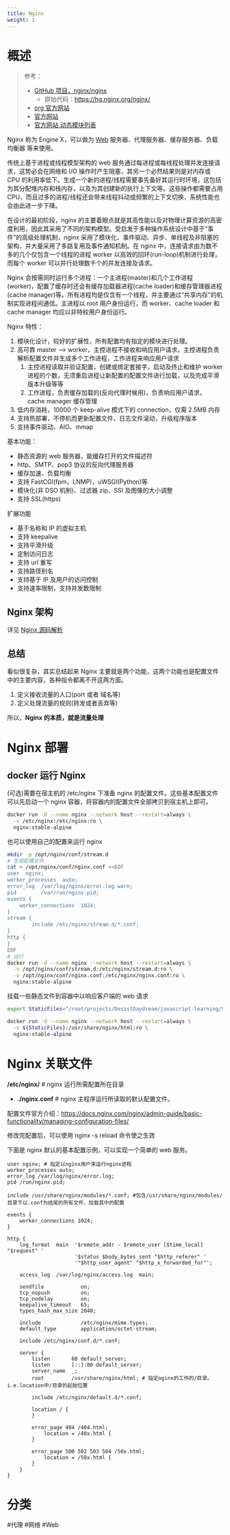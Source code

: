 ```yaml
---
title: Nginx
weight: 1
---
```


# 概述

> 参考：
>
> - [GitHub 项目，nginx/nginx](https://github.com/nginx/nginx)
>   - 原始代码：<https://hg.nginx.org/nginx/>
> - [org 官方网站](http://nginx.org/)
> - [官方网站](https://www.nginx.com/)
> - [官方网站,动态模块列表](https://www.nginx.com/products/nginx/modules/)

Nginx 称为 Engine X，可以做为 [Web](/docs/Web/Web.md) 服务器、代理服务器、缓存服务器、负载均衡器 等来使用。

传统上基于进程或线程模型架构的 web 服务通过每进程或每线程处理并发连接请求，这势必会在网络和 I/O 操作时产生阻塞，其另一个必然结果则是对内存或 CPU 的利用率低下。生成一个新的进程/线程需要事先备好其运行时环境，这包括为其分配堆内存和栈内存，以及为其创建新的执行上下文等。这些操作都需要占用 CPU，而且过多的进程/线程还会带来线程抖动或频繁的上下文切换，系统性能也会由此进一步下降。

在设计的最初阶段，nginx 的主要着眼点就是其高性能以及对物理计算资源的高密度利用，因此其采用了不同的架构模型。受启发于多种操作系统设计中基于“事件”的高级处理机制，nginx 采用了模块化、事件驱动、异步、单线程及非阻塞的架构，并大量采用了多路复用及事件通知机制。在 nginx 中，连接请求由为数不多的几个仅包含一个线程的进程 worker 以高效的回环(run-loop)机制进行处理，而每个 worker 可以并行处理数千个的并发连接及请求。

Nginx 会按需同时运行多个进程：一个主进程(master)和几个工作进程(worker)，配置了缓存时还会有缓存加载器进程(cache loader)和缓存管理器进程(cache manager)等。所有进程均是仅含有一个线程，并主要通过“共享内存”的机制实现进程间通信。主进程以 root 用户身份运行，而 worker、cache loader 和 cache manager 均应以非特权用户身份运行。

Nginx 特性：

1. 模块化设计，较好的扩展性，所有配置均有指定的模块进行处理。
2. 高可靠 master --> worker，主控进程不接收和响应用户请求，主控进程负责解析配置文件并生成多个工作进程，工作进程来响应用户请求
   1. 主控进程读取并验证配置，创建或绑定套接字，启动及终止和维护 worker 进程的个数，无须重启进程让新配置的配置文件进行加载，以及完成平滑版本升级等等
   2. 工作进程，负责缓存加载的(反向代理时候用)，负责响应用户请求，cache manager 缓存管理
3. 低内存消耗，10000 个 keep-alive 模式下的 connection，仅需 2.5MB 内存
4. 支持热部署，不停机而更新配置文件，日志文件滚动，升级程序版本
5. 支持事件驱动、AIO、mmap

基本功能：

- 静态资源的 web 服务器，能缓存打开的文件描述符
- http、SMTP、pop3 协议的反向代理服务器
- 缓存加速、负载均衡
- 支持 FastCGI(fpm，LNMP)，uWSGI(Python)等
- 模块化(非 DSO 机制)、过滤器 zip、SSI 及图像的大小调整
- 支持 SSL(https)

扩展功能

- 基于名称和 IP 的虚拟主机
- 支持 keepalive
- 支持平滑升级
- 定制访问日志
- 支持 url 重写
- 支持路径别名
- 支持基于 IP 及用户的访问控制
- 支持速率限制，支持并发数限制

## Nginx 架构

详见 [Nginx 源码解析](/docs/Web/Nginx/Nginx%20源码解析.md)

## 总结

看似很复杂，其实总结起来 Nginx 主要就是两个功能，这两个功能也是配置文件中的主要内容，各种指令都离不开这两方面。

1. 定义接收流量的人口(port 或者 域名等)
2. 定义处理流量的规则(转发或者丢弃等)

所以，**Nginx 的本质，就是流量处理**

# Nginx 部署

## docker 运行 Nginx

(可选)需要在宿主机的 /etc/nginx 下准备 nginx 的配置文件。这些基本配置文件可以先启动一个 nginx 容器，将容器内的配置文件全部拷贝到宿主机上即可。

```bash
docker run -d --name nginx --network host --restart=always \
  -v /etc/nginx:/etc/nginx:ro \
  nginx:stable-alpine
```

也可以使用自己的配置来运行 nginx

```bash
mkdir -p /opt/nginx/conf/stream.d
# 生成配置文件
cat > /opt/nginx/conf/nginx.conf <<EOF
user  nginx;
worker_processes  auto;
error_log  /var/log/nginx/error.log warn;
pid        /var/run/nginx.pid;
events {
    worker_connections  1024;
}
stream {
        include /etc/nginx/stream.d/*.conf;
}
http {
}
EOF
# 运行
docker run -d --name nginx --network host --restart=always \
  -v /opt/nginx/conf/stream.d:/etc/nginx/stream.d:ro \
  -v /opt/nginx/conf/nginx.conf:/etc/nginx/nginx.conf:ro \
  nginx:stable-alpine
```

挂载一些静态文件到容器中以响应客户端的 web 请求

```bash
export StaticFiles="/root/projects/DesistDaydream/javascript-learning/9_browser"

docker run -d --name nginx --network host --restart=always \
  -v ${StaticFiles}:/usr/share/nginx/html:ro \
  nginx:stable-alpine
```

# Nginx 关联文件

**/etc/nginx/** # nginx 运行所需配置所在目录

- **./nginx.conf** # nginx 主程序运行所读取的默认配置文件。

配置文件官方介绍：<https://docs.nginx.com/nginx/admin-guide/basic-functionality/managing-configuration-files/>

修改完配置后，可以使用 nginx -s reload 命令使之生效

下面是 nginx 默认的基本配置示例，可以实现一个简单的 web 服务。

```nginx
user nginx; # 指定以nginx用户来运行nginx进程
worker_processes auto;
error_log /var/log/nginx/error.log;
pid /run/nginx.pid;

include /usr/share/nginx/modules/*.conf; #包含/usr/share/nginx/modules/目录下以.conf为结尾的所有文件，加载其中的配置

events {
    worker_connections 1024;
}

http {
    log_format  main  '$remote_addr - $remote_user [$time_local] "$request" '
                      '$status $body_bytes_sent "$http_referer" '
                      '"$http_user_agent" "$http_x_forwarded_for"';

    access_log  /var/log/nginx/access.log  main;

    sendfile            on;
    tcp_nopush          on;
    tcp_nodelay         on;
    keepalive_timeout   65;
    types_hash_max_size 2048;

    include             /etc/nginx/mime.types;
    default_type        application/octet-stream;

    include /etc/nginx/conf.d/*.conf;

    server {
        listen       80 default_server;
        listen       [::]:80 default_server;
        server_name  _;
        root         /usr/share/nginx/html; # 指定nginx的工作的/目录。i.e.location中/目录的起始位置

        include /etc/nginx/default.d/*.conf;

        location / {
        }

        error_page 404 /404.html;
            location = /40x.html {
        }

        error_page 500 502 503 504 /50x.html;
            location = /50x.html {
        }
    }
}
```

# 分类

#代理 #网络 #Web